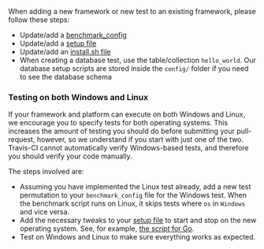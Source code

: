 When adding a new framework or new test to an existing framework, please follow these steps:

* Update/add a [benchmark_config](/Codebase/Framework-Benchmark-Config-File.md)
* Update/add a [setup file](/Codebase/Framework-Setup-File.md)
* Update/add an [install.sh file](/Codebase/Framework-Install-File.md)
* When creating a database test, use the table/collection `hello_world`. Our database setup scripts are stored inside the `config/` folder if you need to see the database schema

### Testing on both Windows and Linux

If your framework and platform can execute on both Windows and Linux, we encourage you to specify tests for both operating systems.  This increases the amount of testing you should do before submitting your pull-request, however, so we understand if you start with just one of the two. Travis-CI cannot automatically verify Windows-based tests, and therefore you should verify your code manually. 

The steps involved are:

* Assuming you have implemented the Linux test already, add a new test permutation to your `benchmark_config` file for the Windows test.  When the benchmark script runs on Linux, it skips tests where `os` in `Windows` and vice versa. 
* Add the necessary tweaks to your [setup file](/Codebase/Framework-Setup-File.md) to start and stop on the new operating system.  See, for example, [the script for Go](https://github.com/TechEmpower/FrameworkBenchmarks/tree/master/frameworks/Go/go/setup.sh).
* Test on Windows and Linux to make sure everything works as expected.